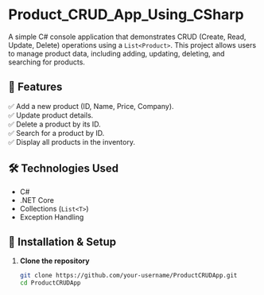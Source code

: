 # Product_CRUD_App_Using_CSharp
A simple C# console application that demonstrates CRUD (Create, Read, Update, Delete) operations using a `List<Product>`. This project allows users to manage product data, including adding, updating, deleting, and searching for products.

  

## 📌 Features  
✅ Add a new product (ID, Name, Price, Company).  
✅ Update product details.  
✅ Delete a product by its ID.  
✅ Search for a product by ID.  
✅ Display all products in the inventory.  

## 🛠️ Technologies Used  
- C#  
- .NET Core  
- Collections (`List<T>`)  
- Exception Handling  

## 🚀 Installation & Setup  
1. **Clone the repository**  
   ```sh
   git clone https://github.com/your-username/ProductCRUDApp.git
   cd ProductCRUDApp
